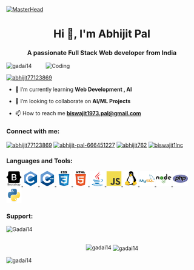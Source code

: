 [![MasterHead](https://media.licdn.com/dms/image/D563DAQFIJGy_J4EvYA/image-scale_191_1128/0/1666883668428?e=1675425600&v=beta&t=q5S0E-n5z-gDvzZPdOvK7oorksu-JESWk3DdbbvU2ss)](https://codegrills.in)

<h1 align="center">Hi 👋, I'm Abhijit Pal</h1>
<h3 align="center">A passionate Full Stack Web developer from India</h3>
<img align="right" alt="Coding" width="400" src="https://miro.medium.com/v2/resize:fit:828/format:webp/1*yw0TnheAGN-LPneDaTlaxw.gif">
<p align="left"> <img src="https://komarev.com/ghpvc/?username=gadai14&label=Profile%20views&color=0e75b6&style=flat" alt="gadai14" /> </p>

<p align="left"> <a href="https://twitter.com/abhijit77123869" target="blank"><img src="https://img.shields.io/twitter/follow/abhijit77123869?logo=twitter&style=for-the-badge" alt="abhijit77123869" /></a> </p>

- 🌱 I’m currently learning **Web Development , AI**

- 👯 I’m looking to collaborate on **AI/ML Projects**

- 📫 How to reach me **biswajit1973.pal@gmail.com**

<h3 align="left">Connect with me:</h3>
<p align="left">
<a href="https://twitter.com/abhijit77123869" target="blank"><img align="center" src="https://raw.githubusercontent.com/rahuldkjain/github-profile-readme-generator/master/src/images/icons/Social/twitter.svg" alt="abhijit77123869" height="30" width="40" /></a>
<a href="https://linkedin.com/in/abhijit-pal-666451227" target="blank"><img align="center" src="https://raw.githubusercontent.com/rahuldkjain/github-profile-readme-generator/master/src/images/icons/Social/linked-in-alt.svg" alt="abhijit-pal-666451227" height="30" width="40" /></a>
<a href="https://www.hackerearth.com/abhijit762" target="blank"><img align="center" src="https://raw.githubusercontent.com/rahuldkjain/github-profile-readme-generator/master/src/images/icons/Social/hackerearth.svg" alt="abhijit762" height="30" width="40" /></a>
<a href="https://auth.geeksforgeeks.org/user/biswajit1lnc" target="blank"><img align="center" src="https://raw.githubusercontent.com/rahuldkjain/github-profile-readme-generator/master/src/images/icons/Social/geeks-for-geeks.svg" alt="biswajit1lnc" height="30" width="40" /></a>
</p>

<h3 align="left">Languages and Tools:</h3>
<p align="left"> <a href="https://getbootstrap.com" target="_blank" rel="noreferrer"> <img src="https://raw.githubusercontent.com/devicons/devicon/master/icons/bootstrap/bootstrap-plain-wordmark.svg" alt="bootstrap" width="40" height="40"/> </a> <a href="https://www.cprogramming.com/" target="_blank" rel="noreferrer"> <img src="https://raw.githubusercontent.com/devicons/devicon/master/icons/c/c-original.svg" alt="c" width="40" height="40"/> </a> <a href="https://www.w3schools.com/cpp/" target="_blank" rel="noreferrer"> <img src="https://raw.githubusercontent.com/devicons/devicon/master/icons/cplusplus/cplusplus-original.svg" alt="cplusplus" width="40" height="40"/> </a> <a href="https://www.w3schools.com/css/" target="_blank" rel="noreferrer"> <img src="https://raw.githubusercontent.com/devicons/devicon/master/icons/css3/css3-original-wordmark.svg" alt="css3" width="40" height="40"/> </a> <a href="https://www.w3.org/html/" target="_blank" rel="noreferrer"> <img src="https://raw.githubusercontent.com/devicons/devicon/master/icons/html5/html5-original-wordmark.svg" alt="html5" width="40" height="40"/> </a> <a href="https://www.java.com" target="_blank" rel="noreferrer"> <img src="https://raw.githubusercontent.com/devicons/devicon/master/icons/java/java-original.svg" alt="java" width="40" height="40"/> </a> <a href="https://developer.mozilla.org/en-US/docs/Web/JavaScript" target="_blank" rel="noreferrer"> <img src="https://raw.githubusercontent.com/devicons/devicon/master/icons/javascript/javascript-original.svg" alt="javascript" width="40" height="40"/> </a> <a href="https://www.linux.org/" target="_blank" rel="noreferrer"> <img src="https://raw.githubusercontent.com/devicons/devicon/master/icons/linux/linux-original.svg" alt="linux" width="40" height="40"/> </a> <a href="https://www.mysql.com/" target="_blank" rel="noreferrer"> <img src="https://raw.githubusercontent.com/devicons/devicon/master/icons/mysql/mysql-original-wordmark.svg" alt="mysql" width="40" height="40"/> </a> <a href="https://nodejs.org" target="_blank" rel="noreferrer"> <img src="https://raw.githubusercontent.com/devicons/devicon/master/icons/nodejs/nodejs-original-wordmark.svg" alt="nodejs" width="40" height="40"/> </a> <a href="https://www.php.net" target="_blank" rel="noreferrer"> <img src="https://raw.githubusercontent.com/devicons/devicon/master/icons/php/php-original.svg" alt="php" width="40" height="40"/> </a> <a href="https://www.python.org" target="_blank" rel="noreferrer"> <img src="https://raw.githubusercontent.com/devicons/devicon/master/icons/python/python-original.svg" alt="python" width="40" height="40"/> </a> </p>

<h3 align="left">Support:</h3>
<p><a href="https://www.buymeacoffee.com/Gadai14"> <img align="left" src="https://cdn.buymeacoffee.com/buttons/v2/default-yellow.png" height="50" width="210" alt="Gadai14" /></a></p><br><br>

<p><img align="left" src="https://github-readme-stats.vercel.app/api/top-langs?username=gadai14&show_icons=true&locale=en&layout=compact" alt="gadai14" /></p>

<p>&nbsp;<img align="center" src="https://github-readme-stats.vercel.app/api?username=gadai14&show_icons=true&locale=en" alt="gadai14" /></p>

<p><img align="center" src="https://github-readme-streak-stats.herokuapp.com/?user=gadai14&" alt="gadai14" /></p>
